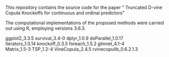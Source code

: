 This repository contains the source code for the paper " Truncated D-vine Copula Knockoffs for continuous and
ordinal predictors"

The computational implementations of the proposed methods were carried out using R, employing versions 3.6.3.

ggplot2_3.3.5          survival_3.4-0         dplyr_1.0.9            doParallel_1.0.17     
iterators_1.0.14       knockoff_0.3.5         foreach_1.5.2          glmnet_4.1-4          
Matrix_1.5-3           TSP_1.2-4              VineCopula_2.4.5       rvinecopulib_0.6.2.1.3
